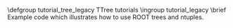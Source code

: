 \defgroup tutorial_tree_legacy TTree tutorials
\ingroup tutorial_legacy
\brief Example code which illustrates how to use ROOT trees and ntuples.
